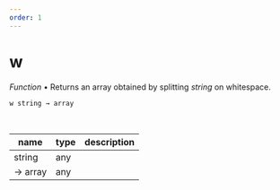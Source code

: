 ```yaml
---
order: 1
---
```

# w

_Function_ &bull; Returns an array obtained by splitting _string_ on whitespace.

<pre><code>w string &rarr; array</code></pre>
<br>

| name | type | description |
|------|------|-------------|
|string|any||
|&rarr; array|any||




